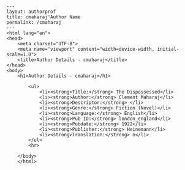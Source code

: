 
    ---
    layout: authorprof
    title: cmaharaj'Author Name 
    permalink: /cmaharaj
    ---
    <html lang="en">
    <head>
        <meta charset="UTF-8">
        <meta name="viewport" content="width=device-width, initial-scale=1.0">
        <title>Author Details - cmaharaj</title>
    </head>
    <body>
        <h1>Author Details - cmaharaj</h1>
        
            <ul>
                <li><strong>Title:</strong> The Dispossessed</li>
                <li><strong>Author:</strong> Clement Maharaj</li>
                <li><strong>Descriptor:</strong> </li>
                <li><strong>Genre:</strong> Fiction (Novel)</li>
                <li><strong>Language:</strong> English</li>
                <li><strong>Pub ID:</strong> london_england</li>
                <li><strong>Pubdate:</strong> 1922</li>
                <li><strong>Publisher:</strong> Heinemann</li>
                <li><strong>Translation:</strong> n</li>
            </ul>
            <hr>
            
        </body>
        </html>
        